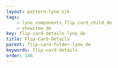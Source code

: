 ```yaml
---
layout: pattern-lyne.njk
tags: 
    - lyne_components_flip_card_child_de
    - showitem_de
key: flip-card-details-lyne_de
title: Flip-Card-Details
parent: flip-card-folder-lyne_de
keywords: flip-card-details
order: 146
---
```

